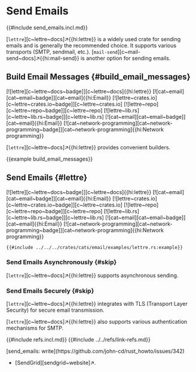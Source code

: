 # Send Emails

{{#include send_emails.incl.md}}

[`lettre`][c~lettre~docs]↗{{hi:lettre}} is a widely used crate for sending emails and is generally the recommended choice. It supports various transports (SMTP, sendmail, etc.). [`mail-send`][c~mail-send~docs]↗{{hi:mail-send}} is another option for sending emails.

## Build Email Messages {#build_email_messages}

[![lettre][c~lettre~docs~badge]][c~lettre~docs]{{hi:lettre}} [![cat~email][cat~email~badge]][cat~email]{{hi:Email}}
[![lettre~crates.io][c~lettre~crates.io~badge]][c~lettre~crates.io]
[![lettre~repo][c~lettre~repo~badge]][c~lettre~repo]
[![lettre~lib.rs][c~lettre~lib.rs~badge]][c~lettre~lib.rs]
[![cat~email][cat~email~badge]][cat~email]{{hi:Email}}
[![cat~network-programming][cat~network-programming~badge]][cat~network-programming]{{hi:Network programming}}

[`lettre`][c~lettre~docs]↗{{hi:lettre}} provides convenient builders.

{{example build_email_messages}}

## Send Emails {#lettre}

[![lettre][c~lettre~docs~badge]][c~lettre~docs]{{hi:lettre}} [![cat~email][cat~email~badge]][cat~email]{{hi:Email}}
[![lettre~crates.io][c~lettre~crates.io~badge]][c~lettre~crates.io]
[![lettre~repo][c~lettre~repo~badge]][c~lettre~repo]
[![lettre~lib.rs][c~lettre~lib.rs~badge]][c~lettre~lib.rs]
[![cat~email][cat~email~badge]][cat~email]{{hi:Email}}
[![cat~network-programming][cat~network-programming~badge]][cat~network-programming]{{hi:Network programming}}

```rust,editable,noplayground
{{#include ../../../crates/cats/email/examples/lettre.rs:example}}
```

### Send Emails Asynchronously {#skip}

[`lettre`][c~lettre~docs]↗{{hi:lettre}} supports asynchronous sending.

### Send Emails Securely {#skip}

[`lettre`][c~lettre~docs]↗{{hi:lettre}} integrates with TLS (Transport Layer Security) for secure email transmission.

[`lettre`][c~lettre~docs]↗{{hi:lettre}} also supports various authentication mechanisms for SMTP.

{{#include refs.incl.md}}
{{#include ../../refs/link-refs.md}}

<div class="hidden">
[send_emails: write](https://github.com/john-cd/rust_howto/issues/342)

- [SendGrid][sendgrid~website]↗.

</div>
